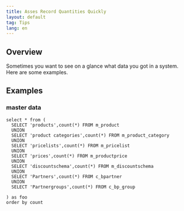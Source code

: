 ```yaml
---
title: Asses Record Quantities Quickly
layout: default
tag: Tips
lang: en
---
```


## Overview

Sometimes you want to see on a glance what data you got in a system. Here are some examples.

## Examples 

### master data

```
select * from (
  SELECT 'products',count(*) FROM m_product
  UNION
  SELECT 'product categories',count(*) FROM m_product_category
  UNION
  SELECT 'pricelists',count(*) FROM m_pricelist
  UNION
  SELECT 'prices',count(*) FROM m_productprice
  UNION
  SELECT 'discountschema',count(*) FROM m_discountschema
  UNION
  SELECT 'Partners',count(*) FROM c_bpartner
  UNION
  SELECT 'Partnergroups',count(*) FROM c_bp_group

) as foo
order by count


```


